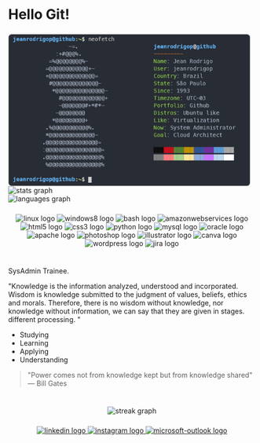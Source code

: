 # Hello Git!
<div align="center">
<img align="left" height="310" src="./img/neofetch.png"  />

###

<div align="left">
  <img src="https://github-readme-stats.vercel.app/api?username=jeanrodrigop&hide_title=false&hide_rank=false&show_icons=true&include_all_commits=true&count_private=true&disable_animations=false&theme=nord&locale=en&hide_border=false&order=1" height="150" alt="stats graph" /> <br>
  <img src="https://github-readme-stats.vercel.app/api/top-langs?username=jeanrodrigop&locale=en&hide_title=false&layout=compact&card_width=335&langs_count=5&theme=nord&hide_border=false&order=2" height="150" alt="languages graph"  />
</div>
</div>

###
<div align="center">
  <img src="https://cdn.jsdelivr.net/gh/devicons/devicon/icons/linux/linux-original.svg" height="30" width="35" alt="linux logo"  />
  <img src="https://cdn.jsdelivr.net/gh/devicons/devicon/icons/windows8/windows8-original.svg" height="30" width="35" alt="windows8 logo"  />
  <img src="https://www.vectorlogo.zone/logos/gnu_bash/gnu_bash-icon.svg" height="30" width="35" alt="bash logo"  />
  <img src="https://cdn.jsdelivr.net/gh/devicons/devicon/icons/amazonwebservices/amazonwebservices-original.svg" height="30" width="35" alt="amazonwebservices logo"  />
  <img src="https://cdn.jsdelivr.net/gh/devicons/devicon/icons/html5/html5-original.svg" height="30" width="35" alt="html5 logo"  />
  <img src="https://cdn.jsdelivr.net/gh/devicons/devicon/icons/css3/css3-original.svg" height="30" width="35" alt="css3 logo"  />
  <img src="https://cdn.jsdelivr.net/gh/devicons/devicon/icons/python/python-original.svg" height="30" width="35" alt="python logo"  />
  <img src="https://cdn.jsdelivr.net/gh/devicons/devicon/icons/mysql/mysql-original.svg" height="30" width="35" alt="mysql logo"  />
  <img src="https://cdn.jsdelivr.net/gh/devicons/devicon/icons/oracle/oracle-original.svg" height="30" width="35" alt="oracle logo"  />  
  <img src="https://cdn.jsdelivr.net/gh/devicons/devicon/icons/apache/apache-original.svg" height="30" width="35" alt="apache logo"  />
  <img src="https://cdn.jsdelivr.net/gh/devicons/devicon/icons/photoshop/photoshop-line.svg" height="30" width="35" alt="photoshop logo"  />  
  <img src="https://cdn.jsdelivr.net/gh/devicons/devicon/icons/illustrator/illustrator-line.svg" height="30" width="35" alt="illustrator logo"  />
  <img src="https://cdn.jsdelivr.net/gh/devicons/devicon/icons/canva/canva-original.svg" height="30" width="35" alt="canva logo"  />
  <img src="https://cdn.jsdelivr.net/gh/devicons/devicon/icons/wordpress/wordpress-plain.svg" height="30" width="35" alt="wordpress logo"  />  
  <img src="https://cdn.jsdelivr.net/gh/devicons/devicon/icons/jira/jira-original.svg" height="30" width="35" alt="jira logo"  />
</div>
</table>

###

<h1></h1>

SysAdmin Trainee.

"Knowledge is the information analyzed, understood and incorporated. Wisdom is knowledge submitted to the judgment of values, beliefs, ethics and morals. Therefore, there is no wisdom without knowledge, nor knowledge without information, we can say that they are given in stages. different processing. "

- Studying
- Learning
- Applying
- Understanding

>"Power comes not from knowledge kept but from knowledge shared" ― Bill Gates

<h1></h1>

###

<div align="center">
  <img src="https://streak-stats.demolab.com?user=jeanrodrigop&locale=en&mode=daily&theme=nord&hide_border=false&border_radius=5&order=3" height="150" alt="streak graph"  />
</div>

###

<div align="center">
  <a href="https://www.linkedin.com/in/jeanrodrigop/" target="_blank">
    <img src="https://raw.githubusercontent.com/maurodesouza/profile-readme-generator/master/src/assets/icons/social/linkedin/default.svg" width="35" height="25" alt="linkedin logo"  />
  </a>
  <a href="https://instagram.com/jrodrigo.p" target="_blank">
    <img src="https://raw.githubusercontent.com/maurodesouza/profile-readme-generator/master/src/assets/icons/social/instagram/default.svg" width="35" height="25" alt="instagram logo"  />
  </a>
  <a href="jeanrodrigo_p@outlook.com" target="_blank">
    <img src="https://raw.githubusercontent.com/maurodesouza/profile-readme-generator/master/src/assets/icons/social/microsoft-outlook/default.svg" width="35" height="25" alt="microsoft-outlook logo"  />
  </a>
</div>

###
